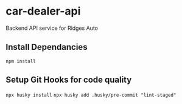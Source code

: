 # car-dealer-api

Backend API service for Ridges Auto

## Install Dependancies

`npm install`

## Setup Git Hooks for code quality

`npx husky install`
`npx husky add .husky/pre-commit "lint-staged"`
